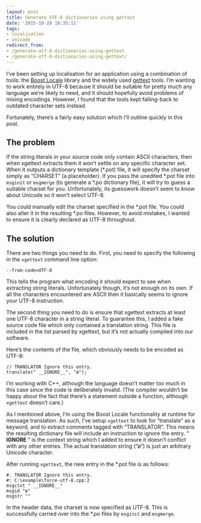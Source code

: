 ```yaml
---
layout: post
title: Generate UTF-8 dictionaries using gettext
date: '2015-10-28 18:35:11'
tags:
- localisation
- unicode
redirect_from:
- /generate-utf-8-dictionaries-using-gettext
- /generate-utf-8-dictionaries-using-gettext/
---
```


I’ve been setting up localisation for an application using a combination of tools: the [Boost Locale](http://www.boost.org/doc/libs/release/libs/locale) library and the widely used [gettext](https://www.gnu.org/software/gettext/) tools. I’m wanting to work entirely in UTF-8 because it should be suitable for pretty much any language we’re likely to need, and it should hopefully avoid problems of mixing encodings. However, I found that the tools kept falling-back to outdated character sets instead.

Fortunately, there’s a fairly easy solution which I’ll outline quickly in this post.

## The problem

If the string literals in your source code only contain ASCII characters, then when xgettext extracts them it won’t settle on any specific character set. When it outputs a dictionary template (\*.pot) file, it will specify the charset simply as “CHARSET” (a placeholder). If you pass the unedited \*.pot file into `msginit` or `msgmerge` (to generate a \*.po dictionary file), it will try to guess a suitable charset for you. Unfortunately, its guesswork doesn’t seem to know about Unicode so it won’t select UTF-8.

You could manually edit the charset specified in the \*.pot file. You could also alter it in the resulting \*.po files. However, to avoid mistakes, I wanted to ensure it is clearly declared as UTF-8 throughout.

## The solution

There are two things you need to do. First, you need to specify the following in the `xgettext` command line option:

```
--from-code=UTF-8
```

This tells the program what encoding it should expect to see when extracting string literals. Unfortunately though, it’s not enough on its own. If all the characters encountered are ASCII then it basically seems to ignore your UTF-8 instruction.

The second thing you need to do is ensure that xgettext extracts at least one UTF-8 character in a string literal. To guarantee this, I added a fake source code file which only contained a translation string. This file is included in the list parsed by xgettext, but it’s not actually compiled into our software.

Here’s the contents of the file, which obviously needs to be encoded as UTF-8:

```
// TRANSLATOR Ignore this entry.
translate(" __IGNORE__", "ø");
```

I’m working with C++, although the language doesn’t matter too much in this case since the code is deliberately invalid. (The compiler wouldn’t be happy about the fact that there’s a statement outside a function, although `xgettext` doesn’t care.)

As I mentioned above, I’m using the Boost Locale functionality at runtime for message translation. As such, I’ve setup `xgettext` to look for “translate” as a keyword, and to extract comments tagged with “TRANSLATOR”. This means the resulting dictionary file will include an instruction to ignore the entry. “ **IGNORE** ” is the context string which I added to ensure it doesn’t conflict with any other entries. The actual translation string (“ø”) is just an arbitrary Unicode character.

After running `xgettext`, the new entry in the \*.pot file is as follows:

```
#. TRANSLATOR Ignore this entry.
#: C:\example\force-utf-8.cpp:2
msgctxt " __IGNORE__"
msgid "ø"
msgstr ""
```

In the header data, the charset is now specified as UTF-8. This is successfully carried over into the \*.po files by `msginit` and `msgmerge`.
